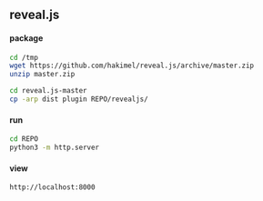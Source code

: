 ## reveal.js

#### package

```bash
cd /tmp
wget https://github.com/hakimel/reveal.js/archive/master.zip
unzip master.zip

cd reveal.js-master
cp -arp dist plugin REPO/revealjs/
```

#### run

```bash
cd REPO
python3 -m http.server
```

#### view

`http://localhost:8000`
